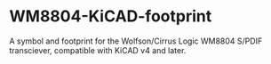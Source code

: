 # WM8804-KiCAD-footprint
A symbol and footprint for the Wolfson/Cirrus Logic WM8804 S/PDIF transciever, compatible with KiCAD v4 and later.
